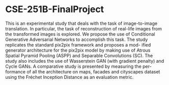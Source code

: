 # CSE-251B-FinalProject

This is an experimental study that deals with the task of image-to-image translation. In particular, the task of reconstruction of real-life images from the transformed images is explored. We propose the use of Conditional Generative Adversarial Networks to accomplish this task. The study replicates the standard pix2pix framework and proposes a mod- ified generator architecture for the pix2pix model by making use of Atrous Spatial Pyramid Pooling (ASPP) and Separable Convolutions (SC). The study also includes the use of Wasserstein GAN (with gradient penalty) and Cycle GANs. A comparative study is presented by measuring the per- formance of all the architecture on maps, facades and cityscapes dataset using the Fréchet Inception Distance as an evaluation metric. 
